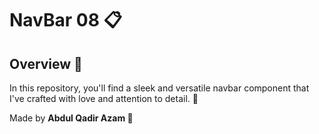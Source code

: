 # NavBar 08 📋

## Overview 🔧
In this repository, you'll find a sleek and versatile navbar component that I've crafted with love and attention to detail. 🌟

Made by **Abdul Qadir Azam 🚀**
